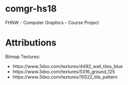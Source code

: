 # comgr-hs18
FHNW - Computer Graphics - Course Project

<h1>Attributions</h1>
<p>
Bitmap Textures:<br>
<ul>
  <li>https://www.3dxo.com/textures/4492_wall_tiles_blue</li>
  <li>https://www.3dxo.com/textures/5316_ground_125</li>
  <li>https://www.3dxo.com/textures/10522_tile_pattern</li>
</ul>
</p>
